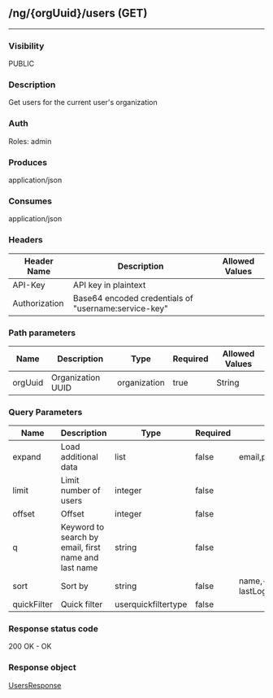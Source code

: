 ## /ng/{orgUuid}/users (GET)
---
### Visibility
PUBLIC
### Description
Get users for the current user&#x27;s organization
### Auth
Roles: admin
### Produces
application/json
### Consumes
application/json
### Headers
| Header Name | Description | Allowed Values |
| ----------- | ----------- | ----------- |
| API-Key | API key in plaintext |  |
| Authorization | Base64 encoded credentials of &quot;username:service-key&quot; |  |
### Path parameters
| Name | Description | Type | Required | Allowed Values |
| ----------- | ----------- | ----------- | ----------- | ----------- |
| orgUuid | Organization UUID | organization | true | String |
### Query Parameters
| Name | Description | Type | Required | Allowed Values |
| ----------- | ----------- | ----------- | ----------- | ----------- |
| expand | Load additional data | list | false | email,preferences,login,service_key,signup,groups,online,skip_links |
| limit | Limit number of users | integer | false |  |
| offset | Offset | integer | false |  |
| q | Keyword to search by email, first name and last name | string | false |  |
| sort | Sort by | string | false | name,-name,status,-status,role,-role,lastLoginTime,-lastLoginTime |
| quickFilter | Quick filter | userquickfiltertype | false |  |
### Response status code
200 OK - OK
### Response object
[UsersResponse](<../../objects/UsersResponse.md>)
